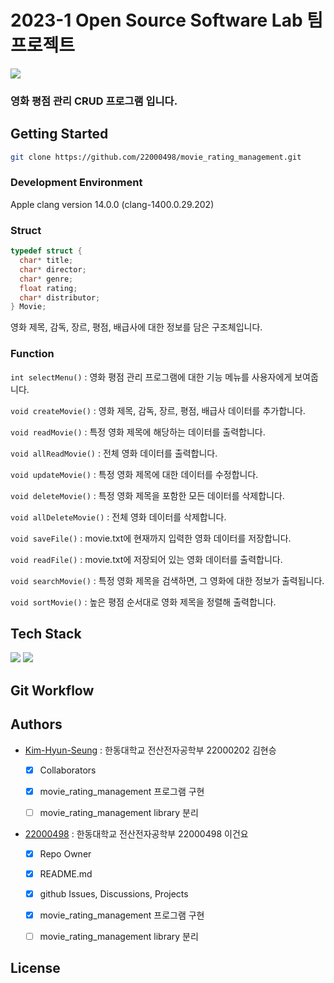 # 2023-1 Open Source Software Lab 팀 프로젝트

![](https://cdn.pixabay.com/photo/2016/01/22/08/17/banner-1155437_1280.png)

### 영화 평점 관리 CRUD 프로그램 입니다.

## Getting Started
```zsh 
git clone https://github.com/22000498/movie_rating_management.git
```
### Development Environment
Apple clang version 14.0.0 (clang-1400.0.29.202)

### Struct
```C
typedef struct {
  char* title;
  char* director;
  char* genre;
  float rating;
  char* distributor;
} Movie;
```
영화 제목, 감독, 장르, 평점, 배급사에 대한 정보를 담은 구조체입니다.
### Function
`int selectMenu()` : 영화 평점 관리 프로그램에 대한 기능 메뉴를 사용자에게 보여줍니다.

`void createMovie()` : 영화 제목, 감독, 장르, 평점, 배급사 데이터를 추가합니다. 

`void readMovie()` : 특정 영화 제목에 해당하는 데이터를 출력합니다. 

`void allReadMovie()` : 전체 영화 데이터를 출력합니다. 

`void updateMovie()` : 특정 영화 제목에 대한 데이터를 수정합니다.

`void deleteMovie()` : 특정 영화 제목을 포함한 모든 데이터를 삭제합니다.

`void allDeleteMovie()` : 전체 영화 데이터를 삭제합니다.

`void saveFile()` : movie.txt에 현재까지 입력한 영화 데이터를 저장합니다.

`void readFile()` : movie.txt에 저장되어 있는 영화 데이터를 출력합니다.

`void searchMovie()` : 특정 영화 제목을 검색하면, 그 영화에 대한 정보가 출력됩니다.

`void sortMovie()` : 높은 평점 순서대로 영화 제목을 정렬해 출력합니다.

## Tech Stack
<img src="https://img.shields.io/badge/c-00599C?style=for-the-badge&logo=c%2B%2B&logoColor=white"> <img src="https://img.shields.io/badge/git-F05032?style=for-the-badge&logo=git&logoColor=white">

## Git Workflow

## Authors
* [Kim-Hyun-Seung](https://github.com/Kim-Hyun-Seung) : 한동대학교 전산전자공학부 22000202 김현승

  - [X] Collaborators
  
  - [X] movie_rating_management 프로그램 구현
  
  - [ ] movie_rating_management library 분리
  
* [22000498](https://github.com/22000498) : 한동대학교 전산전자공학부 22000498 이건요

  - [X] Repo Owner
  
  - [X] README.md
  
  - [X] github Issues, Discussions, Projects
  
  - [X] movie_rating_management 프로그램 구현
  
  - [ ] movie_rating_management library 분리

## License

